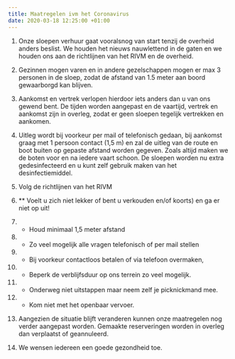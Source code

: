 ```yaml
---
title: Maatregelen ivm het Coronavirus
date: 2020-03-18 12:25:00 +01:00
---
```


 1. Onze sloepen verhuur gaat vooralsnog van start  tenzij de overheid anders beslist. We houden het nieuws nauwlettend in de gaten en we houden ons aan de richtlijnen van het RIVM en de overheid.

 2. Gezinnen mogen varen en in andere gezelschappen mogen er max 3  personen in de sloep, zodat de afstand van 1.5 meter aan boord gewaarborgd kan blijven.

 3. Aankomst en vertrek verlopen hierdoor iets anders dan u van ons gewend bent.
    De tijden worden aangepast en de vaartijd, vertrek en aankomst zijn in overleg, zodat er geen sloepen tegelijk vertrekken en aankomen.

 4. Uitleg wordt bij voorkeur per mail of telefonisch gedaan, bij aankomst graag met 1 persoon contact (1,5 m) en zal de uitleg van de route en boot buiten op gepaste afstand worden gegeven. Zoals altijd maken we de boten voor en na iedere vaart schoon.  De sloepen worden nu extra gedesinfecteerd en u kunt zelf gebruik maken van het desinfectiemiddel.

 5. Volg  de richtlijnen van het RIVM


 7. ** Voelt u zich niet lekker of bent u verkouden en/of koorts) en ga er niet op uit!

 8. * Houd minimaal 1,5 meter afstand

 9. * Zo veel mogelijk alle vragen telefonisch of per mail stellen

10. * Bij voorkeur contactloos betalen of via telefoon overmaken,

11. * Beperk de verblijfsduur op ons terrein zo veel mogelijk.

12. * Onderweg niet uitstappen maar neem zelf je picknickmand mee.

13. * Kom niet met het openbaar vervoer.

14. Aangezien de situatie blijft veranderen kunnen onze maatregelen nog verder aangepast worden. Gemaakte reserveringen worden in overleg dan verplaatst of geannuleerd.


1. We wensen iedereen een goede gezondheid toe.
